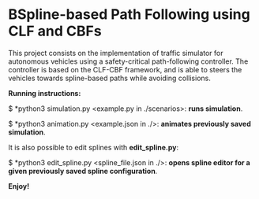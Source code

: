# BSpline-based Path Following using CLF and CBFs

This project consists on the implementation of traffic simulator for autonomous vehicles using a safety-critical path-following controller.
The controller is based on the CLF-CBF framework, and is able to steers the vehicles towards spline-based paths while avoiding collisions.

**Running instructions:** 

$ *python3 simulation.py <example.py in ./scenarios>: **runs simulation**.

$ *python3 animation.py <example.json in ./>: **animates previously saved simulation**.


It is also possible to edit splines with **edit_spline.py**:

$ *python3 edit_spline.py <spline_file.json in ./>: **opens spline editor for a given previously saved spline configuration**.


**Enjoy!**